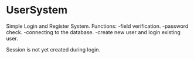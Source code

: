 # UserSystem

Simple Login and Register System.
  Functions:
      -field verification.
      -password check.
      -connecting to the database.
      -create new user and login existing user.
      

Session is not yet created during login.
